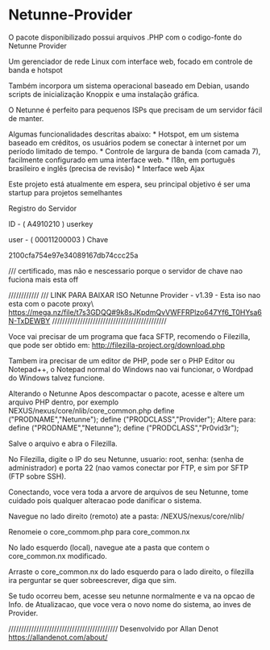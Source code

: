 # Netunne-Provider
O pacote disponibilizado possui arquivos .PHP com o codigo-fonte do Netunne Provider

Um gerenciador de rede Linux com interface web, focado em controle de banda e hotspot

Também incorpora um sistema operacional baseado em Debian, usando scripts de inicialização Knoppix e uma instalação gráfica.

O Netunne é perfeito para pequenos ISPs que precisam de um servidor fácil de manter.

Algumas funcionalidades descritas abaixo: * Hotspot, em um sistema baseado em créditos, os usuários podem se conectar à internet por um período limitado de tempo. * Controle de largura de banda (com camada 7), facilmente configurado em uma interface web. * I18n, em português brasileiro e inglês (precisa de revisão) * Interface web Ajax

Este projeto está atualmente em espera, seu principal objetivo é ser uma startup para projetos semelhantes


Registro do Servidor

ID - ( A4910210 ) userkey

user - ( 00011200003 ) Chave

2100cfa754e97e34089167db74ccc25a  

/// certificado, mas não e nescessario porque o servidor de chave nao fuciona mais esta off

////////////
/// LINK PARA BAIXAR ISO Netunne Provider - v1.39 - Esta iso nao esta com o pacote proxy\\\
https://mega.nz/file/t7s3GDQQ#9k8sJKpdmQvVWFFRPlzo647Yf6_T0HYsa6N-TxDEWBY
/////////////////////////////////////////////

Voce vai precisar de um programa que faca SFTP, recomendo o Filezilla, que pode ser obtido em: http://filezilla-project.org/download.php

Tambem ira precisar de um editor de PHP, pode ser o PHP Editor ou Notepad++, o Notepad normal do Windows nao vai funcionar, o Wordpad do Windows talvez funcione.


Alterando o Netunne
Apos descompactar o pacote, acesse e altere um arquivo PHP dentro, por exemplo NEXUS/nexus/core/nlib/core_common.php define ("PRODNAME","Netunne"); define ("PRODCLASS","Provider"); Altere para: define ("PRODNAME","Netunne"); define ("PRODCLASS","Pr0vid3r");

Salve o arquivo e abra o Filezilla.

No Filezilla, digite o IP do seu Netunne, usuario: root, senha: (senha de administrador) e porta 22 (nao vamos conectar por FTP, e sim por SFTP (FTP sobre SSH).

Conectando, voce vera toda a arvore de arquivos de seu Netunne, tome cuidado pois qualquer alteracao pode danificar o sistema.

Navegue no lado direito (remoto) ate a pasta: /NEXUS/nexus/core/nlib/

Renomeie o core_commom.php para core_common.nx

No lado esquerdo (local), navegue ate a pasta que contem o core_common.nx modificado.

Arraste o core_common.nx do lado esquerdo para o lado direito, o filezilla ira perguntar se quer sobreescrever, diga que sim.

Se tudo ocorreu bem, acesse seu netunne normalmente e va na opcao de Info. de Atualizacao, que voce vera o novo nome do sistema, ao inves de Provider.


///////////////////////////////////////////
Desenvolvido por 
Allan Denot
https://allandenot.com/about/
